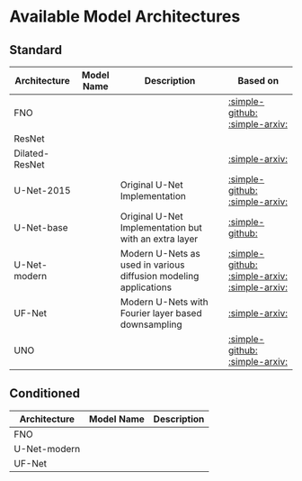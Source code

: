 # Available Model Architectures

## Standard

| Architecture | Model Name | Description | Based on |
| ------------ | ---------- | ----------- | -------- |
| FNO          |            |             |     [:simple-github:](https://github.com/zongyi-li/fourier_neural_operator) [:simple-arxiv:](https://arxiv.org/abs/2010.08895)     |
| ResNet       |            |             |          |
| Dilated-ResNet |           |             |    [:simple-arxiv:](https://arxiv.org/abs/2112.15275)      |
| U-Net-2015   |            |  Original U-Net Implementation           |  [:simple-github:](https://github.com/pdebench/PDEBench/blob/main/pdebench/models/unet/unet.py)    [:simple-arxiv:](https://openreview.net/forum?id=dh_MkX0QfrK)    |
| U-Net-base   |            |  Original U-Net Implementation but with an extra layer           |  [:simple-github:]()        |
| U-Net-modern |            | Modern U-Nets as used in various diffusion modeling applications            |  [:simple-github:](https://github.com/labmlai/annotated_deep_learning_paper_implementations/blob/master/labml_nn/diffusion/ddpm/unet.py) [:simple-arxiv:](https://arxiv.org/abs/2006.11239)   [:simple-arxiv:](https://arxiv.org/abs/2102.09672)   |
| UF-Net       |            | Modern U-Nets with Fourier layer based downsampling            |   [:simple-arxiv:](https://arxiv.org/abs/2209.15616)       |
| UNO          |            |              | [:simple-github:](https://github.com/ashiq24/UNO) [:simple-arxiv:](https://arxiv.org/abs/2204.11127)         |


## Conditioned

| Architecture | Model Name | Description |
| ------------ | ---------- | ----------- |
| FNO          |            |             |
| U-Net-modern |            |             |
| UF-Net       |            |             |